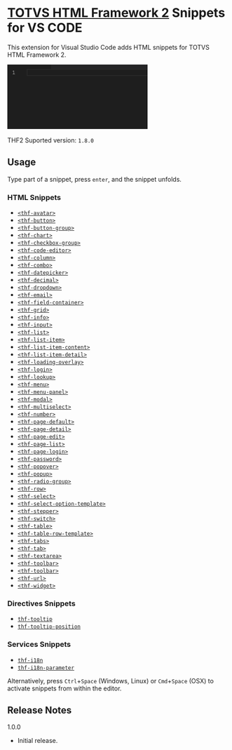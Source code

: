 # [TOTVS HTML Framework 2](https://thf.totvs.com.br/) Snippets for VS CODE

This extension for Visual Studio Code adds HTML snippets for TOTVS HTML Framework 2.

![Use Extension](https://github.com/totvs/thf-angular-snippets/raw/master/assets/images/totvs-thf2-snippets.gif)

THF2 Suported version: `1.8.0`

## Usage
Type part of a snippet, press `enter`, and the snippet unfolds.

### HTML Snippets

* [`<thf-avatar>`](https://thf.totvs.com.br/documentation/thf-avatar)
* [`<thf-button>`](https://thf.totvs.com.br/documentation/thf-button)
* [`<thf-button-group>`](https://thf.totvs.com.br/documentation/thf-button-group)
* [`<thf-chart>`](https://thf.totvs.com.br/documentation/thf-chart)
* [`<thf-checkbox-group>`](https://thf.totvs.com.br/documentation/thf-checkbox-group)
* [`<thf-code-editor>`](https://thf.totvs.com.br/documentation/thf-code-editor)
* [`<thf-column>`](https://thf.totvs.com.br/guides/grid-system)
* [`<thf-combo>`](https://thf.totvs.com.br/documentation/thf-combo)
* [`<thf-datepicker>`](https://thf.totvs.com.br/documentation/thf-datepicker)
* [`<thf-decimal>`](https://thf.totvs.com.br/documentation/thf-decimal)
* [`<thf-dropdown>`](https://thf.totvs.com.br/documentation/thf-dropdown)
* [`<thf-email>`](https://thf.totvs.com.br/documentation/thf-email)
* [`<thf-field-container>`](https://thf.totvs.com.br/documentation/thf-field-container)
* [`<thf-grid>`](https://thf.totvs.com.br/documentation/thf-grid)
* [`<thf-info>`](https://thf.totvs.com.br/documentation/thf-info)
* [`<thf-input>`](https://thf.totvs.com.br/documentation/thf-input)
* [`<thf-list>`](https://thf.totvs.com.br/documentation/thf-list)
* [`<thf-list-item>`](https://thf.totvs.com.br/documentation/thf-list-item)
* [`<thf-list-item-content>`](https://thf.totvs.com.br/documentation/thf-list-item-content)
* [`<thf-list-item-detail>`](https://thf.totvs.com.br/documentation/thf-list-item-detail)
* [`<thf-loading-overlay>`](https://thf.totvs.com.br/documentation/thf-loading-overlay)
* [`<thf-login>`](https://thf.totvs.com.br/documentation/thf-login)
* [`<thf-lookup>`](https://thf.totvs.com.br/documentation/thf-lookup)
* [`<thf-menu>`](https://thf.totvs.com.br/documentation/thf-menu)
* [`<thf-menu-panel>`](https://thf.totvs.com.br/documentation/thf-menu-panel)
* [`<thf-modal>`](https://thf.totvs.com.br/documentation/thf-modal)
* [`<thf-multiselect>`](https://thf.totvs.com.br/documentation/thf-multiselect)
* [`<thf-number>`](https://thf.totvs.com.br/documentation/thf-number)
* [`<thf-page-default>`](https://thf.totvs.com.br/documentation/thf-page-default)
* [`<thf-page-detail>`](https://thf.totvs.com.br/documentation/thf-page-detail)
* [`<thf-page-edit>`](https://thf.totvs.com.br/documentation/thf-page-edit)
* [`<thf-page-list>`](https://thf.totvs.com.br/documentation/thf-page-list)
* [`<thf-page-login>`](https://thf.totvs.com.br/documentation/thf-page-login)
* [`<thf-password>`](https://thf.totvs.com.br/documentation/thf-password)
* [`<thf-popover>`](https://thf.totvs.com.br/documentation/thf-popover)
* [`<thf-popup>`](https://thf.totvs.com.br/documentation/thf-popup)
* [`<thf-radio-group>`](https://thf.totvs.com.br/documentation/thf-radio-group)
* [`<thf-row>`](https://thf.totvs.com.br/guides/grid-system)
* [`<thf-select>`](https://thf.totvs.com.br/documentation/thf-select)
* [`<thf-select-option-template>`](https://thf.totvs.com.br/documentation/thf-select-option-template)
* [`<thf-stepper>`](https://thf.totvs.com.br/documentation/thf-stepper)
* [`<thf-switch>`](https://thf.totvs.com.br/documentation/thf-switch)
* [`<thf-table>`](https://thf.totvs.com.br/documentation/thf-table)
* [`<thf-table-row-template>`](https://thf.totvs.com.br/documentation/thf-table-row-template)
* [`<thf-tabs>`](https://thf.totvs.com.br/documentation/thf-tabs)
* [`<thf-tab>`](https://thf.totvs.com.br/documentation/thf-tab)
* [`<thf-textarea>`](https://thf.totvs.com.br/documentation/thf-textarea)
* [`<thf-toolbar>`](https://thf.totvs.com.br/documentation/thf-toolbar)
* [`<thf-toolbar>`](https://thf.totvs.com.br/documentation/thf-toolbar)
* [`<thf-url>`](https://thf.totvs.com.br/documentation/thf-url)
* [`<thf-widget>`](https://thf.totvs.com.br/documentation/thf-widget)

### Directives Snippets
* [`thf-tooltip`](https://thf.totvs.com.br/documentation/thf-tooltip)
* [`thf-tooltip-position`](https://thf.totvs.com.br/documentation/thf-tooltip)

### Services Snippets
* [`thf-i18n`](https://thf.totvs.com.br/documentation/thf-i18n)
* [`thf-i18n-parameter`](https://thf.totvs.com.br/documentation/thf-i18n)

Alternatively, press `Ctrl`+`Space` (Windows, Linux) or `Cmd`+`Space` (OSX) to activate snippets from within the editor.

## Release Notes

1.0.0
* Initial release.
